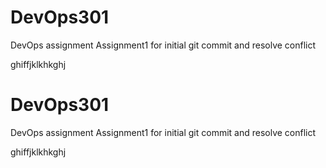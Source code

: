 # DevOps301

DevOps assignment
Assignment1 for initial git commit and resolve conflict

ghiffjklkhkghj
# DevOps301

DevOps assignment
Assignment1 for initial git commit and resolve conflict

ghiffjklkhkghj
